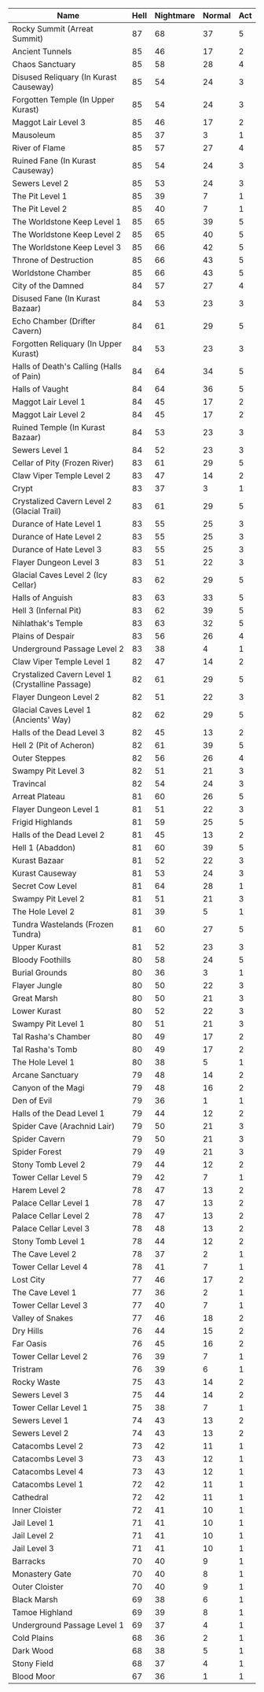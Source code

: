 |Name|Hell|Nightmare|Normal|Act|
|-|-|-|-|-|
|Rocky Summit (Arreat Summit)|87|68|37|5|
|Ancient Tunnels|85|46|17|2|
|Chaos Sanctuary|85|58|28|4|
|Disused Reliquary (In Kurast Causeway)|85|54|24|3|
|Forgotten Temple (In Upper Kurast)|85|54|24|3|
|Maggot Lair Level 3|85|46|17|2|
|Mausoleum|85|37|3|1|
|River of Flame|85|57|27|4|
|Ruined Fane (In Kurast Causeway)|85|54|24|3|
|Sewers Level 2|85|53|24|3|
|The Pit Level 1|85|39|7|1|
|The Pit Level 2|85|40|7|1|
|The Worldstone Keep Level 1|85|65|39|5|
|The Worldstone Keep Level 2|85|65|40|5|
|The Worldstone Keep Level 3|85|66|42|5|
|Throne of Destruction|85|66|43|5|
|Worldstone Chamber|85|66|43|5|
|City of the Damned|84|57|27|4|
|Disused Fane (In Kurast Bazaar)|84|53|23|3|
|Echo Chamber (Drifter Cavern)|84|61|29|5|
|Forgotten Reliquary (In Upper Kurast)|84|53|23|3|
|Halls of Death's Calling (Halls of Pain)|84|64|34|5|
|Halls of Vaught|84|64|36|5|
|Maggot Lair Level 1|84|45|17|2|
|Maggot Lair Level 2|84|45|17|2|
|Ruined Temple (In Kurast Bazaar)|84|53|23|3|
|Sewers Level 1|84|52|23|3|
|Cellar of Pity (Frozen River)|83|61|29|5|
|Claw Viper Temple Level 2|83|47|14|2|
|Crypt|83|37|3|1|
|Crystalized Cavern Level 2 (Glacial Trail)|83|61|29|5|
|Durance of Hate Level 1|83|55|25|3|
|Durance of Hate Level 2|83|55|25|3|
|Durance of Hate Level 3|83|55|25|3|
|Flayer Dungeon Level 3|83|51|22|3|
|Glacial Caves Level 2 (Icy Cellar)|83|62|29|5|
|Halls of Anguish|83|63|33|5|
|Hell 3 (Infernal Pit)|83|62|39|5|
|Nihlathak's Temple|83|63|32|5|
|Plains of Despair|83|56|26|4|
|Underground Passage Level 2|83|38|4|1|
|Claw Viper Temple Level 1|82|47|14|2|
|Crystalized Cavern Level 1 (Crystalline Passage)|82|61|29|5|
|Flayer Dungeon Level 2|82|51|22|3|
|Glacial Caves Level 1 (Ancients' Way)|82|62|29|5|
|Halls of the Dead Level 3|82|45|13|2|
|Hell 2 (Pit of Acheron)|82|61|39|5|
|Outer Steppes|82|56|26|4|
|Swampy Pit Level 3|82|51|21|3|
|Travincal|82|54|24|3|
|Arreat Plateau|81|60|26|5|
|Flayer Dungeon Level 1|81|51|22|3|
|Frigid Highlands|81|59|25|5|
|Halls of the Dead Level 2|81|45|13|2|
|Hell 1 (Abaddon)|81|60|39|5|
|Kurast Bazaar|81|52|22|3|
|Kurast Causeway|81|53|24|3|
|Secret Cow Level|81|64|28|1|
|Swampy Pit Level 2|81|51|21|3|
|The Hole Level 2|81|39|5|1|
|Tundra Wastelands (Frozen Tundra)|81|60|27|5|
|Upper Kurast|81|52|23|3|
|Bloody Foothills|80|58|24|5|
|Burial Grounds|80|36|3|1|
|Flayer Jungle|80|50|22|3|
|Great Marsh|80|50|21|3|
|Lower Kurast|80|52|22|3|
|Swampy Pit Level 1|80|51|21|3|
|Tal Rasha's Chamber|80|49|17|2|
|Tal Rasha's Tomb|80|49|17|2|
|The Hole Level 1|80|38|5|1|
|Arcane Sanctuary|79|48|14|2|
|Canyon of the Magi|79|48|16|2|
|Den of Evil|79|36|1|1|
|Halls of the Dead Level 1|79|44|12|2|
|Spider Cave (Arachnid Lair)|79|50|21|3|
|Spider Cavern|79|50|21|3|
|Spider Forest|79|49|21|3|
|Stony Tomb Level 2|79|44|12|2|
|Tower Cellar Level 5|79|42|7|1|
|Harem Level 2|78|47|13|2|
|Palace Cellar Level 1|78|47|13|2|
|Palace Cellar Level 2|78|47|13|2|
|Palace Cellar Level 3|78|48|13|2|
|Stony Tomb Level 1|78|44|12|2|
|The Cave Level 2|78|37|2|1|
|Tower Cellar Level 4|78|41|7|1|
|Lost City|77|46|17|2|
|The Cave Level 1|77|36|2|1|
|Tower Cellar Level 3|77|40|7|1|
|Valley of Snakes|77|46|18|2|
|Dry Hills|76|44|15|2|
|Far Oasis|76|45|16|2|
|Tower Cellar Level 2|76|39|7|1|
|Tristram|76|39|6|1|
|Rocky Waste|75|43|14|2|
|Sewers Level 3|75|44|14|2|
|Tower Cellar Level 1|75|38|7|1|
|Sewers Level 1|74|43|13|2|
|Sewers Level 2|74|43|13|2|
|Catacombs Level 2|73|42|11|1|
|Catacombs Level 3|73|43|12|1|
|Catacombs Level 4|73|43|12|1|
|Catacombs Level 1|72|42|11|1|
|Cathedral|72|42|11|1|
|Inner Cloister|72|41|10|1|
|Jail Level 1|71|41|10|1|
|Jail Level 2|71|41|10|1|
|Jail Level 3|71|41|10|1|
|Barracks|70|40|9|1|
|Monastery Gate|70|40|8|1|
|Outer Cloister|70|40|9|1|
|Black Marsh|69|38|6|1|
|Tamoe Highland|69|39|8|1|
|Underground Passage Level 1|69|37|4|1|
|Cold Plains|68|36|2|1|
|Dark Wood|68|38|5|1|
|Stony Field|68|37|4|1|
|Blood Moor|67|36|1|1|
